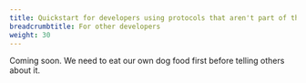 ```yaml
---
title: Quickstart for developers using protocols that aren't part of the ActivityPub-based Fediverse (NOT YET)
breadcrumbtitle: For other developers
weight: 30
---
```


Coming soon. We need to eat our own dog food first before telling others about it.

